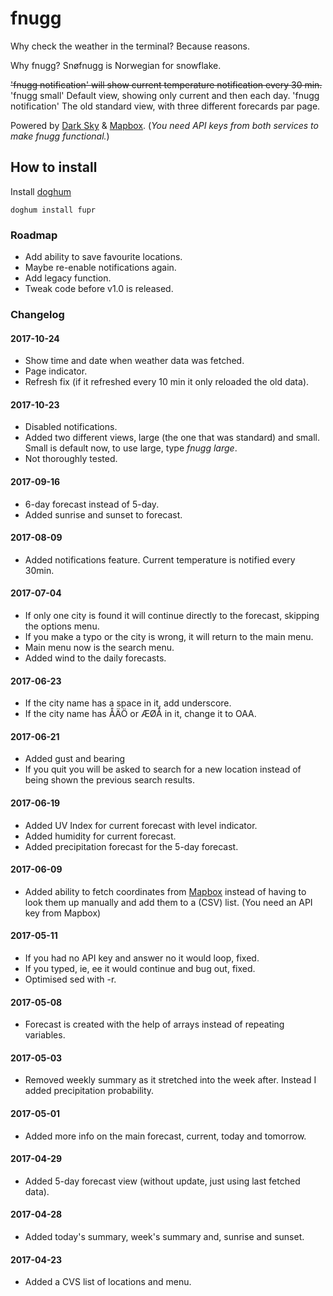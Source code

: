 # fnugg

Why check the weather in the terminal? Because reasons.

Why fnugg? Snøfnugg is Norwegian for snowflake.

~~'fnugg notification' will show current temperature notification every 30 min.~~
'fnugg small' Default view, showing only current and then each day.
'fnugg notification' The old standard view, with three different forecards par page.

Powered by [Dark Sky](http://darksky.net) & [Mapbox](https://www.mapbox.com).
(*You need API keys from both services to make fnugg functional.*)

## How to install

Install [doghum](https://github.com/DokterW/doghum)

`doghum install fupr`

### Roadmap

* Add ability to save favourite locations.
* Maybe re-enable notifications again.
* Add legacy function.
* Tweak code before v1.0 is released.

### Changelog

#### 2017-10-24
* Show time and date when weather data was fetched.
* Page indicator.
* Refresh fix (if it refreshed every 10 min it only reloaded the old data).

#### 2017-10-23
* Disabled notifications.
* Added two different views, large (the one that was standard) and small. Small is default now, to use large, type *fnugg large*.
* Not thoroughly tested.

#### 2017-09-16
* 6-day forecast instead of 5-day.
* Added sunrise and sunset to forecast.

#### 2017-08-09
* Added notifications feature. Current temperature is notified every 30min.

#### 2017-07-04
* If only one city is found it will continue directly to the forecast, skipping the options menu.
* If you make a typo or the city is wrong, it will return to the main menu.
* Main menu now is the search menu.
* Added wind to the daily forecasts.

#### 2017-06-23
* If the city name has a space in it, add underscore.
* If the city name has ÅÄÖ or ÆØÅ in it, change it to OAA.

#### 2017-06-21
* Added gust and bearing
* If you quit you will be asked to search for a new location instead of being shown the previous search results.

#### 2017-06-19
* Added UV Index for current forecast with level indicator.
* Added humidity for current forecast.
* Added precipitation forecast for the 5-day forecast.

#### 2017-06-09
* Added ability to fetch coordinates from [Mapbox](https://www.mapbox.com) instead of having to look them up manually and add them to a (CSV) list. (You need an API key from Mapbox)

#### 2017-05-11
* If you had no API key and answer no it would loop, fixed.
* If you typed, ie, ee it would continue and bug out, fixed.
* Optimised sed with -r.

#### 2017-05-08
* Forecast is created with the help of arrays instead of repeating variables.

#### 2017-05-03
* Removed weekly summary as it stretched into the week after. Instead I added precipitation probability.

#### 2017-05-01
* Added more info on the main forecast, current, today and tomorrow.

#### 2017-04-29
* Added 5-day forecast view (without update, just using last fetched data).

#### 2017-04-28
* Added today's summary, week's summary and, sunrise and sunset.

#### 2017-04-23
* Added a CVS list of locations and menu.
